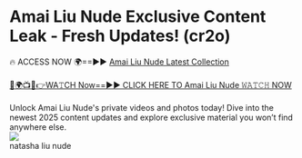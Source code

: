 # Amai Liu Nude Exclusive Content Leak - Fresh Updates! (cr2o)

🔥 ACCESS NOW 🌍==►► <a href="https://tinyurl.com/2mz8nhtm" rel="nofollow">Amai Liu Nude Latest Collection</a>
<br><br>
[🔴🌍📺📱👉WA𝚃CH Now==►► CLICK HERE TO Amai Liu Nude 𝚆𝙰𝚃𝙲𝙷 NOW](https://tinyurl.com/2mz8nhtm)
<br><br>
Unlock Amai Liu Nude's private videos and photos today! Dive into the newest 2025 content updates and explore exclusive material you won’t find anywhere else.
<br>
<a href="https://tinyurl.com/2mz8nhtm" rel="nofollow" data-target="animated-image.originalLink"><img src="https://camo.githubusercontent.com/8a4f000d20f83aca3bf7ec5f350d767afa0574a8a352519fd8cfa583a6f93a33/68747470733a2f2f692e696d6775722e636f6d2f644a486b345a712e676966" data-canonical-src="https://i.imgur.com/dJHk4Zq.gif" style="max-width: 100%; display: inline-block;" data-target="animated-image.originalImage"></a>
<br>
natasha liu nude